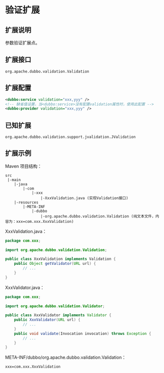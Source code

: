 # 验证扩展

## 扩展说明

参数验证扩展点。

## 扩展接口

`org.apache.dubbo.validation.Validation`

## 扩展配置

```xml
<dubbo:service validation="xxx,yyy" />
<!-- 缺省值设置，当<dubbo:service>没有配置validation属性时，使用此配置 -->
<dubbo:provider validation="xxx,yyy" />
```

## 已知扩展

`org.apache.dubbo.validation.support.jvalidation.JValidation`

## 扩展示例

Maven 项目结构：

```
src
 |-main
    |-java
        |-com
            |-xxx
                |-XxxValidation.java (实现Validation接口)
    |-resources
        |-META-INF
            |-dubbo
                |-org.apache.dubbo.validation.Validation (纯文本文件，内容为：xxx=com.xxx.XxxValidation)
```

XxxValidation.java：

```java
package com.xxx;
 
import org.apache.dubbo.validation.Validation;
 
public class XxxValidation implements Validation {
    public Object getValidator(URL url) {
        // ...
    }
}
```

XxxValidator.java：

```java
package com.xxx;
 
import org.apache.dubbo.validation.Validator;
 
public class XxxValidator implements Validator {
    public XxxValidator(URL url) {
        // ...
    }
    public void validate(Invocation invocation) throws Exception {
        // ...
    }
}
```

META-INF/dubbo/org.apache.dubbo.validation.Validation：

```properties
xxx=com.xxx.XxxValidation
```